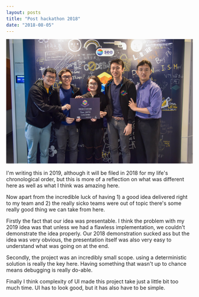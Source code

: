 ```yaml
---
layout: posts
title: "Post hackathon 2018"
date: "2018-08-05"
---
```


![image](./hackathon.jpg)

I'm writing this in 2019, although it will be filed in 2018 for my life's chronological order, but this is more of a reflection on what was different here as well as what I think was amazing here.

Now apart from the incredible luck of having 1) a good idea delivered right to my team and 2) the really sicko teams were out of topic there's some really good thing we can take from here.

Firstly the fact that our idea was presentable. I think the problem with my 2019 idea was that unless we had a flawless implementation, we couldn't demonstrate the idea properly. Our 2018 demonstration sucked ass but the idea was very obvious, the presentation itself was also very easy to understand what was going on at the end.

Secondly, the project was an incredibly small scope. using a deterministic solution is really the key here. Having something that wasn't up to chance means debugging is really do-able.

Finally I think complexity of UI made this project take just a little bit too much time. UI has to look good, but it has also have to be simple.
